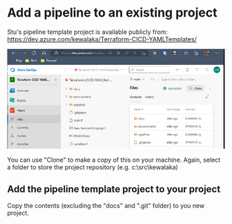 # Add a pipeline to an existing project

Stu's pipeline template project is available publicly from: <https://dev.azure.com/kewalaka/Terraform-CICD-YAMLTemplates/>

![illustration of Stu's pipeline template project](images/ado-yamltemplates-project.png)

You can use "Clone" to make a copy of this on your machine.  Again, select a folder to store the project repository (e.g. c:\src\kewalaka\)

## Add the pipeline template project to your project

Copy the contents (excluding the "docs" and ".git" folder) to you new project.
